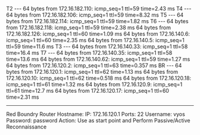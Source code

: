 T2 --- 64 bytes from 172.16.182.110: icmp_seq=1 ttl=59 time=2.43 ms
T4 --- 64 bytes from 172.16.182.106: icmp_seq=1 ttl=59 time=8.32 ms
T5 --- 64 bytes from 172.16.182.114: icmp_seq=1 ttl=59 time=1.82 ms
T6 --- 64 bytes from 172.16.182.118: icmp_seq=1 ttl=59 time=2.38 ms
64 bytes from 172.16.182.126: icmp_seq=1 ttl=60 time=1.09 ms
64 bytes from 172.16.140.6: icmp_seq=1 ttl=60 time=2.35 ms
64 bytes from 172.16.140.5: icmp_seq=1 ttl=59 time=11.6 ms
T3 --- 64 bytes from 172.16.140.33: icmp_seq=1 ttl=58 time=16.4 ms
T7 --- 64 bytes from 172.16.140.35: icmp_seq=1 ttl=58 time=13.6 ms
64 bytes from 172.16.140.62: icmp_seq=1 ttl=59 time=1.27 ms
64 bytes from 172.16.120.2: icmp_seq=1 ttl=63 time=0.357 ms
BR --- 64 bytes from 172.16.120.1: icmp_seq=1 ttl=62 time=1.13 ms
64 bytes from 172.16.120.10: icmp_seq=1 ttl=62 time=0.518 ms
64 bytes from 172.16.120.18: icmp_seq=1 ttl=61 time=1.32 ms
64 bytes from 172.16.120.9: icmp_seq=1 ttl=61 time=12.7 ms
64 bytes from 172.16.120.17: icmp_seq=1 ttl=60 time=2.31 ms

--------------------------------------------------------------------------------------------------------------------------------------------------------------------------------------
Red Boundry Router Hostname: IP: 172.16.120.1 Ports: 22 Username: vyos Password: password Action: Use as start point and Perform Passive/Active Reconnaissance
